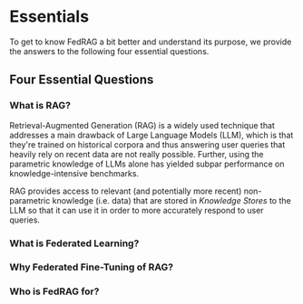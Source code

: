 # Essentials

To get to know FedRAG a bit better and understand its purpose, we provide the
answers to the following four essential questions.

## Four Essential Questions

### What is RAG?

Retrieval-Augmented Generation (RAG) is a widely used technique that addresses a main drawback of Large Language Models (LLM), which is that they're trained on
historical corpora and thus answering user queries that heavily rely on recent data
are not really possible. Further, using the parametric knowledge of LLMs alone
has yielded subpar performance on knowledge-intensive benchmarks.

RAG provides access to relevant (and potentially more recent) non-parametric
knowledge (i.e. data) that are stored in _Knowledge Stores_ to the LLM so that it
can use it in order to more accurately respond to user queries.

### What is Federated Learning?

### Why Federated Fine-Tuning of RAG?

### Who is FedRAG for?
